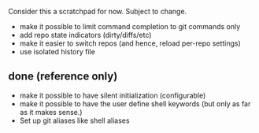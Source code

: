Consider this a scratchpad for now. Subject to change.

* make it possible to limit command completion to git commands only
* add repo state indicators (dirty/diffs/etc)
* make it easier to switch repos (and hence, reload per-repo settings)
* use isolated history file

done (reference only)
---------------------
* make it possible to have silent initialization (configurable)
* make it possible to have the user define shell keywords (but only as far as it makes sense.)
* Set up git aliases like shell aliases